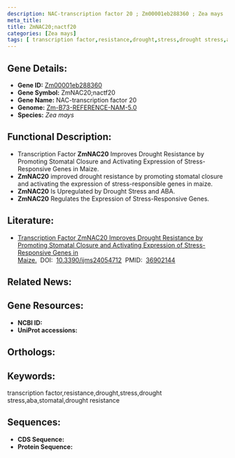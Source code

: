 ```yaml
---
description: NAC-transcription factor 20 ; Zm00001eb288360 ; Zea mays
meta_title:
title: ZmNAC20;nactf20
categories: [Zea mays]
tags: [ transcription factor,resistance,drought,stress,drought stress,aba,stomatal,drought resistance ]
---
```


## Gene Details:
- **Gene ID:**	[Zm00001eb288360]()
- **Gene Symbol:** ZmNAC20;nactf20
- **Gene Name:** NAC-transcription factor 20
- **Genome:** [Zm-B73-REFERENCE-NAM-5.0]()
- **Species:** *Zea mays*

## Functional Description:
   - Transcription Factor **ZmNAC20** Improves Drought Resistance by Promoting Stomatal Closure and Activating Expression of Stress-Responsive Genes in Maize.
   - **ZmNAC20** improved drought resistance by promoting stomatal closure and activating the expression of stress-responsible genes in maize.
   - **ZmNAC20** Is Upregulated by Drought Stress and ABA.
   - **ZmNAC20** Regulates the Expression of Stress-Responsive Genes.

## Literature:
   - [Transcription Factor ZmNAC20 Improves Drought Resistance by Promoting Stomatal Closure and Activating Expression of Stress-Responsive Genes in Maize.]( https://www.mdpi.com/1422-0067/24/5/4712)&nbsp;&nbsp;DOI:&nbsp;&nbsp;[10.3390/ijms24054712](https://www.mdpi.com/1422-0067/24/5/4712)&nbsp;&nbsp;PMID:&nbsp;&nbsp;[36902144](https://pubmed.ncbi.nlm.nih.gov/36902144/)

## Related News:

## Gene Resources:
- **NCBI ID:** [](https://www.ncbi.nlm.nih.gov/gene/?term=)
- **UniProt accessions:** [](https://www.uniprot.org/uniprotkb//entry)

## Orthologs:

## Keywords:
transcription factor,resistance,drought,stress,drought stress,aba,stomatal,drought resistance

## Sequences:
- **CDS Sequence:**
- **Protein Sequence:**
